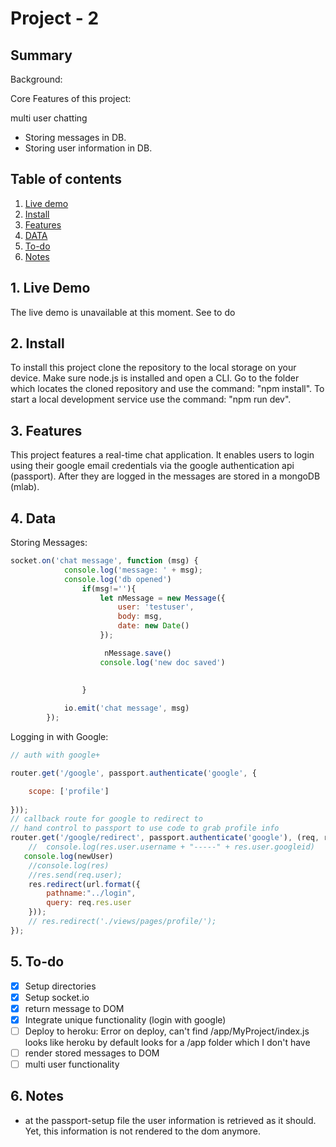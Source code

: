 # Project - 2

## Summary
Background:


Core Features of this project:

multi user chatting
- Storing messages in DB.
- Storing user information in DB.

## Table of contents
1. [Live demo](#1-Live-demo)
2. [Install](#2-Install)
3. [Features](#3-Features)
4. [DATA](#4-DATA)
5. [To-do](#5-To-do)
6. [Notes](#6-Notes)

## 1. Live Demo
The live demo is unavailable at this moment. See to do

## 2. Install
To install this project clone the repository to the local storage on your device. Make sure node.js is installed and open a CLI. Go to the folder which locates the cloned repository and use the command: "npm install". To start a local development service use the command: "npm run dev".

## 3. Features
This project features a real-time chat application. It enables users to login using their google email credentials via the google authentication api (passport). After they are logged in the messages are stored in a mongoDB (mlab).

## 4. Data

Storing Messages:
```js
socket.on('chat message', function (msg) {
            console.log('message: ' + msg);
            console.log('db opened')
                if(msg!=''){   
                    let nMessage = new Message({
                        user: 'testuser',
                        body: msg,
                        date: new Date()
                    });

                     nMessage.save()
                    console.log('new doc saved')   
                    
                   
                }

            io.emit('chat message', msg)
        });
```

Logging in with Google:
```js
// auth with google+

router.get('/google', passport.authenticate('google', {

    scope: ['profile']
    
}));
// callback route for google to redirect to
// hand control to passport to use code to grab profile info
router.get('/google/redirect', passport.authenticate('google'), (req, res) => {
    //  console.log(res.user.username + "-----" + res.user.googleid)
   console.log(newUser)
    //console.log(res)
    //res.send(req.user);
    res.redirect(url.format({
        pathname:"../login",
        query: req.res.user
    }));
    // res.redirect('./views/pages/profile/');
});

```
## 5. To-do
- [X] Setup directories
- [X] Setup socket.io
- [X] return message to DOM
- [X] Integrate unique functionality (login with google)
- [ ] Deploy to heroku: Error on deploy, can't find /app/MyProject/index.js
    looks like heroku by default looks for a /app folder which I don't have
- [ ] render stored messages to DOM
- [ ] multi user functionality

## 6. Notes
- at the passport-setup file the user information is retrieved as it should. Yet, this information is not rendered to the dom anymore. 